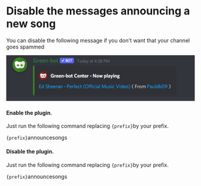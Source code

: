 # Disable the messages announcing a new song

You can disable the following message if you don't want that your channel goes spammed

![](<../.gitbook/assets/image (20).png>)

#### Enable the plugin.

Just run the following command replacing `{prefix}`by your prefix.

`{prefix}`announcesongs

#### Disable the plugin.

Just run the following command replacing `{prefix}`by your prefix.

`{prefix}`announcesongs
